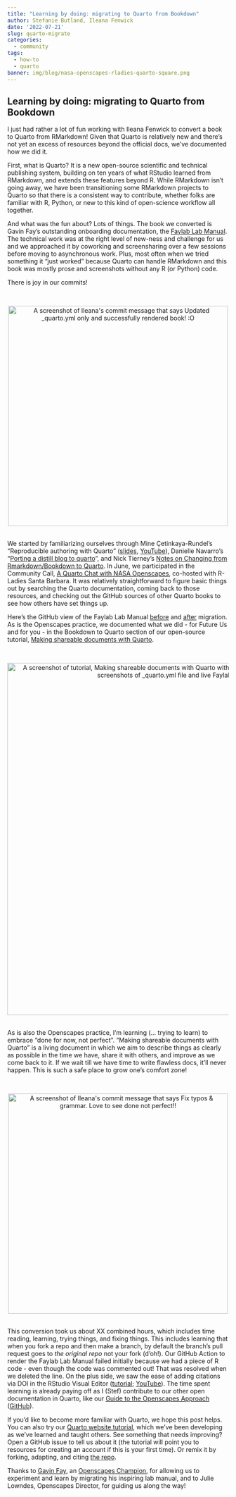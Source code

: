 ```yaml
---
title: "Learning by doing: migrating to Quarto from Bookdown"
author: Stefanie Butland, Ileana Fenwick
date: '2022-07-21'
slug: quarto-migrate
categories:
  - community
tags:
  - how-to
  - quarto
banner: img/blog/nasa-openscapes-rladies-quarto-square.png
---
```


## Learning by doing: migrating to Quarto from Bookdown

I just had rather a lot of fun working with Ileana Fenwick to convert a book to Quarto from RMarkdown! Given that Quarto is relatively new and there’s not yet an excess of resources beyond the official docs, we’ve documented how we did it.

First, what is Quarto? It is a new open-source scientific and technical publishing system, building on ten years of what RStudio learned from RMarkdown, and extends these features beyond R. While RMarkdown isn’t going away, we have been transitioning some RMarkdown projects to Quarto so that there is a consistent way to contribute, whether folks are familiar with R, Python, or new to this kind of open-science workflow all together.

And what was the fun about? Lots of things. The book we converted is Gavin Fay’s outstanding onboarding documentation, the [Faylab Lab Manual](https://thefaylab.github.io/lab-manual/). The technical work was at the right level of new-ness and challenge for us and we approached it by coworking and screensharing over a few sessions before moving to asynchronous work. Plus, most often when we tried something it “just worked” because Quarto can handle RMarkdown and this book was mostly prose and screenshots without any R  (or Python) code.

There is joy in our commits!

<br> <center> <a><img src="/img/blog/quarto-commits-ileana-render.png" width="500px" alt="A screenshot of Ileana's commit message that says Updated _quarto.yml only and successfully rendered book! :O"></a> </center> <br>

We started by familiarizing ourselves through Mine Çetinkaya-Rundel’s “Reproducible authoring with Quarto” ([slides](https://mine-cetinkaya-rundel.github.io/2022-repro-toronto/#/title-slide), [YouTube](https://www.youtube.com/watch?v=6p4vOKS6Xls)), Danielle Navarro’s “[Porting a distill blog to quarto](https://blog.djnavarro.net/posts/2022-04-20_porting-to-quarto/)”, and Nick Tierney’s [Notes on Changing from Rmarkdown/Bookdown to Quarto](https://www.njtierney.com/post/2022/04/11/rmd-to-qmd/). In June, we participated in the Community Call, [A Quarto Chat with NASA Openscapes](https://www.openscapes.org/blog/2022/06/22/hello-quarto/), co-hosted with R-Ladies Santa Barbara. It was relatively straightforward to figure basic things out by searching the Quarto documentation, coming back to those resources, and checking out the GitHub sources of other Quarto books to see how others have set things up.

Here’s the GitHub view of the Faylab Lab Manual [before](https://github.com/thefaylab/lab-manual/tree/4ebe9614d4fcab9d782073057ef6e56e9213c167) and [after](https://github.com/thefaylab/lab-manual/tree/3ce2418ed7bd65936a130a42a7f975f55fb9b734) migration. As is the Openscapes practice, we documented what we did -  for Future Us and for you -  in the Bookdown to Quarto section of our open-source tutorial, [Making shareable documents with Quarto](https://openscapes.github.io/quarto-website-tutorial/transition-from-rmarkdown.html). 


<br> <center> <a><img src="/img/blog/quarto-website-tut.png" width="800px" alt="A screenshot of tutorial, Making shareable documents with Quarto with heading The conversion and side by side screenshots of _quarto.yml file and live Faylab Lab Manual."></a> </center> <br>

As is also the Openscapes practice, I’m learning (... trying to learn) to embrace “done for now, not perfect”. “Making shareable documents with Quarto” is a living document in which we aim to describe things as clearly as possible in the time we have, share it with others, and improve as we come back to it. If we wait till we have time to write flawless docs, it’ll never happen. This is such a safe place to grow one’s comfort zone! 

<br> <center> <a><img src="/img/blog/quarto-commits-stef-done.png" width="500px" alt="A screenshot of Ileana's commit message that says Fix typos & grammar. Love to see done not perfect!!"></a> </center> <br>

This conversion took us about XX combined hours, which includes time reading, learning, trying things, and fixing things. This includes learning that when you fork a repo and then make a branch, by default the branch’s pull request goes to *the original repo* not your fork (d’oh!). Our GitHub Action to render the Faylab Lab Manual failed initially because we had a piece of R code - even though the code was commented out! That was resolved when we deleted the line. On the plus side, we saw the ease of adding citations via DOI in the RStudio Visual Editor ([tutorial](https://openscapes.github.io/quarto-website-tutorial/transition-from-rmarkdown.html#citations); [YouTube](https://youtu.be/azVAl343CIU?t=2923)). The time spent learning is already paying off as I (Stef) contribute to our other open documentation in Quarto, like our [Guide to the Openscapes Approach](https://openscapes.github.io/approach-guide/) ([GitHub](https://github.com/openscapes/approach-guide)). 

If you’d like to become more familiar with Quarto, we hope this post helps. You can also try our [Quarto website tutorial](https://openscapes.github.io/quarto-website-tutorial/), which we’ve been developing as we’ve learned and taught others. See something that needs improving? Open a GitHub issue to tell us about it (the tutorial will point you to resources for creating an account if this is your first time). Or remix it by forking, adapting, and citing [the repo](https://github.com/Openscapes/quarto-website-tutorial). 

Thanks to [Gavin Fay](https://twitter.com/gavin_fay), an [Openscapes Champion](https://www.openscapes.org/blog/2020/03/31/faylab-our-openscapes-experience/), for allowing us to experiment and learn by migrating his inspiring lab manual, and to Julie Lowndes, Openscapes Director, for guiding us along the way! 


